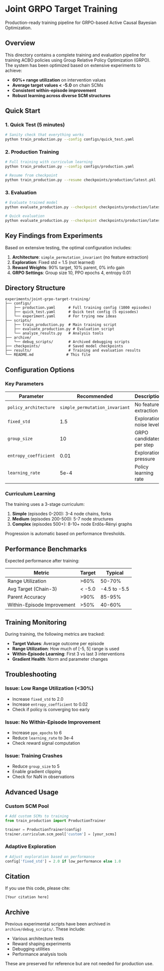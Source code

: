 # Joint GRPO Target Training

Production-ready training pipeline for GRPO-based Active Causal Bayesian Optimization.

## Overview

This directory contains a complete training and evaluation pipeline for training ACBO policies using Group Relative Policy Optimization (GRPO). The system has been optimized based on extensive experiments to achieve:

- **60%+ range utilization** on intervention values
- **Average target values < -5.0** on chain SCMs
- **Consistent within-episode improvement**
- **Robust learning across diverse SCM structures**

## Quick Start

### 1. Quick Test (5 minutes)
```bash
# Sanity check that everything works
python train_production.py --config configs/quick_test.yaml
```

### 2. Production Training
```bash
# Full training with curriculum learning
python train_production.py --config configs/production.yaml

# Resume from checkpoint
python train_production.py --resume checkpoints/production/latest.pkl
```

### 3. Evaluation
```bash
# Evaluate trained model
python evaluate_production.py --checkpoint checkpoints/production/latest.pkl

# Quick evaluation
python evaluate_production.py --checkpoint checkpoints/production/latest.pkl --quick
```

## Key Findings from Experiments

Based on extensive testing, the optimal configuration includes:

1. **Architecture**: `simple_permutation_invariant` (no feature extraction)
2. **Exploration**: Fixed std = 1.5 (not learned)
3. **Reward Weights**: 90% target, 10% parent, 0% info gain
4. **GRPO Settings**: Group size 10, PPO epochs 4, entropy 0.01

## Directory Structure

```
experiments/joint-grpo-target-training/
├── configs/
│   ├── production.yaml      # Full training config (1000 episodes)
│   ├── quick_test.yaml      # Quick test config (5 episodes)
│   └── experiment.yaml      # For trying new ideas
├── scripts/
│   ├── train_production.py  # Main training script
│   ├── evaluate_production.py # Evaluation script
│   └── analyze_results.py   # Analysis tools
├── archive/
│   └── debug_scripts/       # Archived debugging scripts
├── checkpoints/             # Saved model checkpoints
├── results/                 # Training and evaluation results
└── README.md               # This file
```

## Configuration Options

### Key Parameters

| Parameter | Recommended | Description |
|-----------|-------------|-------------|
| `policy_architecture` | `simple_permutation_invariant` | No feature extraction |
| `fixed_std` | 1.5 | Exploration noise level |
| `group_size` | 10 | GRPO candidates per step |
| `entropy_coefficient` | 0.01 | Exploration pressure |
| `learning_rate` | 5e-4 | Policy learning rate |

### Curriculum Learning

The training uses a 3-stage curriculum:

1. **Simple** (episodes 0-200): 3-4 node chains, forks
2. **Medium** (episodes 200-500): 5-7 node structures
3. **Complex** (episodes 500+): 8-10+ node Erdős-Rényi graphs

Progression is automatic based on performance thresholds.

## Performance Benchmarks

Expected performance after training:

| Metric | Target | Typical |
|--------|--------|---------|
| Range Utilization | >60% | 50-70% |
| Avg Target (Chain-3) | < -5.0 | -4.5 to -5.5 |
| Parent Accuracy | >90% | 85-95% |
| Within-Episode Improvement | >50% | 40-60% |

## Training Monitoring

During training, the following metrics are tracked:

- **Target Values**: Average outcome per episode
- **Range Utilization**: How much of [-5, 5] range is used
- **Within-Episode Learning**: First 3 vs last 3 interventions
- **Gradient Health**: Norm and parameter changes

## Troubleshooting

### Issue: Low Range Utilization (<30%)
- Increase `fixed_std` to 2.0
- Increase `entropy_coefficient` to 0.02
- Check if policy is converging too early

### Issue: No Within-Episode Improvement
- Increase `ppo_epochs` to 6
- Reduce `learning_rate` to 3e-4
- Check reward signal computation

### Issue: Training Crashes
- Reduce `group_size` to 5
- Enable gradient clipping
- Check for NaN in observations

## Advanced Usage

### Custom SCM Pool
```python
# Add custom SCMs to training
from train_production import ProductionTrainer

trainer = ProductionTrainer(config)
trainer.curriculum.scm_pool['custom'] = [your_scms]
```

### Adaptive Exploration
```python
# Adjust exploration based on performance
config['fixed_std'] = 2.0 if low_performance else 1.0
```

## Citation

If you use this code, please cite:
```
[Your citation here]
```

## Archive

Previous experimental scripts have been archived in `archive/debug_scripts/`. These include:
- Various architecture tests
- Reward shaping experiments
- Debugging utilities
- Performance analysis tools

These are preserved for reference but are not needed for production use.
